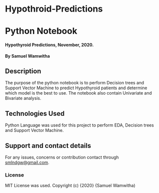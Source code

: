 # Hypothroid-Predictions
# Python Notebook
#### Hypothyroid Predictions, November, 2020.
#### By **Samuel Wamwitha**
## Description
The purpose of the python notebook is to perform Decision trees and Support Vector Machine to predict Hypothyroid patients and determine which model is the best to use. The notebook also contain Univariate and Bivariate analysis.
## Technologies Used
Python Language was used for this project to perform EDA, Decision trees and Support Vector Machine.
## Support and contact details
For any issues, concerns or contribution contact through smlndgw@gmail.com.
### License
MIT License was used.
Copyright (c) {2020} {Samuel Wamwitha)
